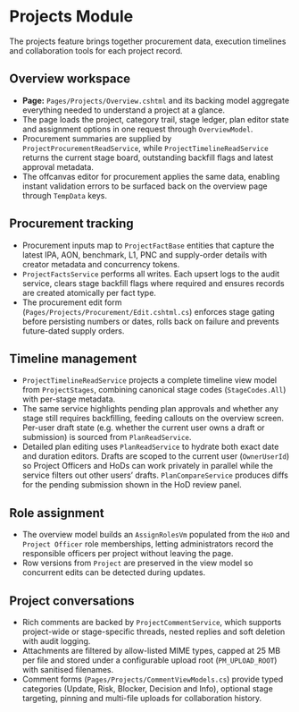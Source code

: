 # Projects Module

The projects feature brings together procurement data, execution timelines and collaboration tools for each project record.

## Overview workspace
* **Page:** `Pages/Projects/Overview.cshtml` and its backing model aggregate everything needed to understand a project at a glance.
* The page loads the project, category trail, stage ledger, plan editor state and assignment options in one request through `OverviewModel`.
* Procurement summaries are supplied by `ProjectProcurementReadService`, while `ProjectTimelineReadService` returns the current stage board, outstanding backfill flags and latest approval metadata.
* The offcanvas editor for procurement applies the same data, enabling instant validation errors to be surfaced back on the overview page through `TempData` keys.

## Procurement tracking
* Procurement inputs map to `ProjectFactBase` entities that capture the latest IPA, AON, benchmark, L1, PNC and supply-order details with creator metadata and concurrency tokens.
* `ProjectFactsService` performs all writes. Each upsert logs to the audit service, clears stage backfill flags where required and ensures records are created atomically per fact type.
* The procurement edit form (`Pages/Projects/Procurement/Edit.cshtml.cs`) enforces stage gating before persisting numbers or dates, rolls back on failure and prevents future-dated supply orders.

## Timeline management
* `ProjectTimelineReadService` projects a complete timeline view model from `ProjectStages`, combining canonical stage codes (`StageCodes.All`) with per-stage metadata.
* The same service highlights pending plan approvals and whether any stage still requires backfilling, feeding callouts on the overview screen. Per-user draft state (e.g. whether the current user owns a draft or submission) is sourced from `PlanReadService`.
* Detailed plan editing uses `PlanReadService` to hydrate both exact date and duration editors. Drafts are scoped to the current user (`OwnerUserId`) so Project Officers and HoDs can work privately in parallel while the service filters out other users’ drafts. `PlanCompareService` produces diffs for the pending submission shown in the HoD review panel.

## Role assignment
* The overview model builds an `AssignRolesVm` populated from the `HoD` and `Project Officer` role memberships, letting administrators record the responsible officers per project without leaving the page.
* Row versions from `Project` are preserved in the view model so concurrent edits can be detected during updates.

## Project conversations
* Rich comments are backed by `ProjectCommentService`, which supports project-wide or stage-specific threads, nested replies and soft deletion with audit logging.
* Attachments are filtered by allow-listed MIME types, capped at 25&nbsp;MB per file and stored under a configurable upload root (`PM_UPLOAD_ROOT`) with sanitised filenames.
* Comment forms (`Pages/Projects/CommentViewModels.cs`) provide typed categories (Update, Risk, Blocker, Decision and Info), optional stage targeting, pinning and multi-file uploads for collaboration history.
